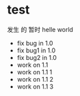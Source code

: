 # test
发生 的 暂时 helle world
* fix bug in 1.0
* fix bug1 in 1.0
* fix bug2 in 1.0
* work on 1.1
* work on 1.1 1
* work on 1.1 2
* work on 1.1 3


